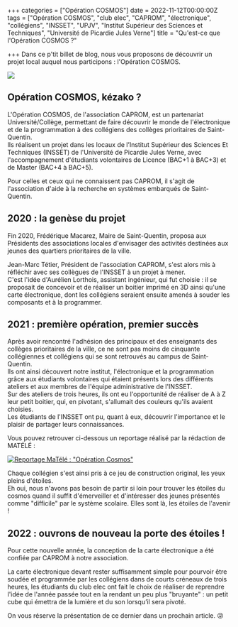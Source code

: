 +++
categories = ["Opération COSMOS"]
date = 2022-11-12T00:00:00Z
tags = ["Opération COSMOS", "club elec", "CAPROM", "électronique", "collégiens", "INSSET", "UPJV", "Institut Supérieur des Sciences et Techniques", "Université de Picardie Jules Verne"]
title = "Qu'est-ce que l'Opération COSMOS ?"

+++
Dans ce p'tit billet de blog, nous vous proposons de découvrir un projet local auquel nous participons : l'Opération COSMOS.

![](/uploads/operation_cosmos_logo-1.jpg)

## Opération COSMOS, kézako ?

L'Opération COSMOS, de l'association CAPROM, est un partenariat Université/Collège, permettant de faire découvrir le monde de l'électronique et de la programmation à des collégiens des collèges prioritaires de Saint-Quentin.  
Ils réalisent un projet dans les locaux de l’Institut Supérieur des Sciences Et Techniques (INSSET) de l'Université de Picardie Jules Verne, avec l'accompagnement d'étudiants volontaires de Licence (BAC+1 à BAC+3) et de Master (BAC+4 à BAC+5).

Pour celles et ceux qui ne connaissent pas CAPROM, il s'agit de l'association d'aide à la recherche en systèmes embarqués de Saint-Quentin.

## 2020 : la genèse du projet

Fin 2020, Frédérique Macarez, Maire de Saint-Quentin, proposa aux Présidents des associations locales d'envisager des activités destinées aux jeunes des quartiers prioritaires de la ville.

Jean-Marc Tétier, Président de l'association CAPROM, s'est alors mis à réfléchir avec ses collègues de l'INSSET à un projet à mener.  
C'est l'idée d'Aurélien Lorthois, assistant ingénieur, qui fut choisie : il se proposait de concevoir et de réaliser un boitier imprimé en 3D ainsi qu'une carte électronique, dont les collégiens seraient ensuite amenés à souder les composants et à la programmer.

## 2021 : première opération, premier succès

Après avoir rencontré l'adhésion des principaux et des enseignants des collèges prioritaires de la ville, ce ne sont pas moins de cinquante collégiennes et collégiens qui se sont retrouvés au campus de Saint-Quentin.  
Ils ont ainsi découvert notre institut, l'électronique et la programmation grâce aux étudiants volontaires qui étaient présents lors des différents ateliers et aux membres de l'équipe administrative de l'INSSET.  
Sur des ateliers de trois heures, ils ont eu l'opportunité de réaliser de A à Z leur petit boitier, qui, en pivotant, s'allumait des couleurs qu'ils avaient choisies.  
Les étudiants de l'INSSET ont pu, quant à eux, découvrir l'importance et le plaisir de partager leurs connaissances.

Vous pouvez retrouver ci-dessous un reportage réalisé par la rédaction de MATÉLÉ :

[![Reportage MaTélé : "Opération Cosmos"](/uploads/cosmos_2021_yt.jpg)](https://www.youtube.com/watch?v=ioyekQAP0x0)

Chaque collégien s'est ainsi pris à ce jeu de construction original, les yeux pleins d'étoiles.  
Eh oui, nous n'avons pas besoin de partir si loin pour trouver les étoiles du cosmos quand il suffit d'émerveiller et d'intéresser des jeunes présentés comme "difficile" par le système scolaire. Elles sont là, les étoiles de l'avenir !

## 2022 : ouvrons de nouveau la porte des étoiles !

Pour cette nouvelle année, la conception de la carte électronique a été confiée par CAPROM à notre association.

La carte électronique devant rester suffisamment simple pour pourvoir être soudée et programmée par les collégiens dans de courts créneaux de trois heures, les étudiants du club elec ont fait le choix de réaliser de reprendre l'idée de l'année passée tout en la rendant un peu plus "bruyante" : un petit cube qui émettra de la lumière et du son lorsqu’il sera pivoté.

On vous réserve la présentation de ce dernier dans un prochain article. 😜